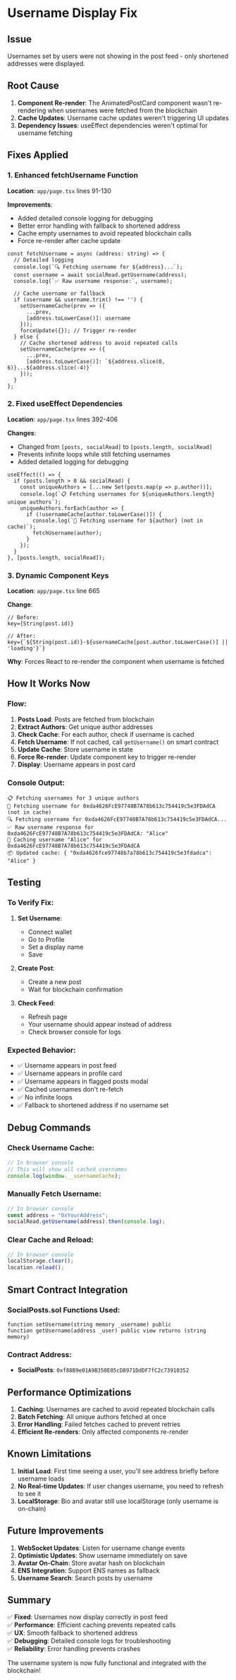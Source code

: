 # Username Display Fix

## Issue
Usernames set by users were not showing in the post feed - only shortened addresses were displayed.

## Root Cause
1. **Component Re-render**: The AnimatedPostCard component wasn't re-rendering when usernames were fetched from the blockchain
2. **Cache Updates**: Username cache updates weren't triggering UI updates
3. **Dependency Issues**: useEffect dependencies weren't optimal for username fetching

## Fixes Applied

### 1. Enhanced fetchUsername Function
**Location**: `app/page.tsx` lines 91-130

**Improvements**:
- Added detailed console logging for debugging
- Better error handling with fallback to shortened address
- Cache empty usernames to avoid repeated blockchain calls
- Force re-render after cache update

```tsx
const fetchUsername = async (address: string) => {
  // Detailed logging
  console.log(`🔍 Fetching username for ${address}...`);
  const username = await socialRead.getUsername(address);
  console.log(`✅ Raw username response:`, username);
  
  // Cache username or fallback
  if (username && username.trim() !== '') {
    setUsernameCache(prev => ({
      ...prev,
      [address.toLowerCase()]: username
    }));
    forceUpdate({}); // Trigger re-render
  } else {
    // Cache shortened address to avoid repeated calls
    setUsernameCache(prev => ({
      ...prev,
      [address.toLowerCase()]: `${address.slice(0, 6)}...${address.slice(-4)}`
    }));
  }
};
```

### 2. Fixed useEffect Dependencies
**Location**: `app/page.tsx` lines 392-406

**Changes**:
- Changed from `[posts, socialRead]` to `[posts.length, socialRead]`
- Prevents infinite loops while still fetching usernames
- Added detailed logging for debugging

```tsx
useEffect(() => {
  if (posts.length > 0 && socialRead) {
    const uniqueAuthors = [...new Set(posts.map(p => p.author))];
    console.log(`📋 Fetching usernames for ${uniqueAuthors.length} unique authors`);
    uniqueAuthors.forEach(author => {
      if (!usernameCache[author.toLowerCase()]) {
        console.log(`🔄 Fetching username for ${author} (not in cache)`);
        fetchUsername(author);
      }
    });
  }
}, [posts.length, socialRead]);
```

### 3. Dynamic Component Keys
**Location**: `app/page.tsx` line 665

**Change**:
```tsx
// Before:
key={String(post.id)}

// After:
key={`${String(post.id)}-${usernameCache[post.author.toLowerCase()] || 'loading'}`}
```

**Why**: Forces React to re-render the component when username is fetched

## How It Works Now

### Flow:
1. **Posts Load**: Posts are fetched from blockchain
2. **Extract Authors**: Get unique author addresses
3. **Check Cache**: For each author, check if username is cached
4. **Fetch Username**: If not cached, call `getUsername()` on smart contract
5. **Update Cache**: Store username in state
6. **Force Re-render**: Update component key to trigger re-render
7. **Display**: Username appears in post card

### Console Output:
```
📋 Fetching usernames for 3 unique authors
🔄 Fetching username for 0xda4626FcE97748B7A78b613c754419c5e3FDAdCA (not in cache)
🔍 Fetching username for 0xda4626FcE97748B7A78b613c754419c5e3FDAdCA...
✅ Raw username response for 0xda4626FcE97748B7A78b613c754419c5e3FDAdCA: "Alice"
💾 Caching username "Alice" for 0xda4626FcE97748B7A78b613c754419c5e3FDAdCA
📦 Updated cache: { "0xda4626fce97748b7a78b613c754419c5e3fdadca": "Alice" }
```

## Testing

### To Verify Fix:
1. **Set Username**:
   - Connect wallet
   - Go to Profile
   - Set a display name
   - Save

2. **Create Post**:
   - Create a new post
   - Wait for blockchain confirmation

3. **Check Feed**:
   - Refresh page
   - Your username should appear instead of address
   - Check browser console for logs

### Expected Behavior:
- ✅ Username appears in post feed
- ✅ Username appears in profile card
- ✅ Username appears in flagged posts modal
- ✅ Cached usernames don't re-fetch
- ✅ No infinite loops
- ✅ Fallback to shortened address if no username set

## Debug Commands

### Check Username Cache:
```javascript
// In browser console
// This will show all cached usernames
console.log(window.__usernameCache);
```

### Manually Fetch Username:
```javascript
// In browser console
const address = "0xYourAddress";
socialRead.getUsername(address).then(console.log);
```

### Clear Cache and Reload:
```javascript
// In browser console
localStorage.clear();
location.reload();
```

## Smart Contract Integration

### SocialPosts.sol Functions Used:
```solidity
function setUsername(string memory _username) public
function getUsername(address _user) public view returns (string memory)
```

### Contract Address:
- **SocialPosts**: `0xf88B9e01A9B350E05cD8971DdDF7fC2c73910352`

## Performance Optimizations

1. **Caching**: Usernames are cached to avoid repeated blockchain calls
2. **Batch Fetching**: All unique authors fetched at once
3. **Error Handling**: Failed fetches cached to prevent retries
4. **Efficient Re-renders**: Only affected components re-render

## Known Limitations

1. **Initial Load**: First time seeing a user, you'll see address briefly before username loads
2. **No Real-time Updates**: If user changes username, you need to refresh to see it
3. **LocalStorage**: Bio and avatar still use localStorage (only username is on-chain)

## Future Improvements

1. **WebSocket Updates**: Listen for username change events
2. **Optimistic Updates**: Show username immediately on save
3. **Avatar On-Chain**: Store avatar hash on blockchain
4. **ENS Integration**: Support ENS names as fallback
5. **Username Search**: Search posts by username

## Summary

✅ **Fixed**: Usernames now display correctly in post feed  
✅ **Performance**: Efficient caching prevents repeated calls  
✅ **UX**: Smooth fallback to shortened address  
✅ **Debugging**: Detailed console logs for troubleshooting  
✅ **Reliability**: Error handling prevents crashes  

The username system is now fully functional and integrated with the blockchain!
